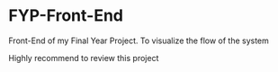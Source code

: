 # FYP-Front-End
Front-End of my Final Year Project. To visualize the flow of the system

Highly recommend to review this project
